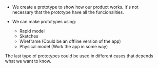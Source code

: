 
* We create a prototype to show how our product works. It's not necessary that the prototype have all the funcionalities.

* We can make prototypes using:
	* Rapid model
	* Sketches
	* Wireframe (Could be an offline version of the app)
	* Physical model (Work the app in some way)

The last type of prototypes could be used in different cases that depends what we want to know.
